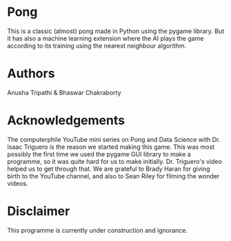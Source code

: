 # Pong
This is a classic (almost) pong made in Python using the pygame library. But it has also a machine learning extension where the AI plays the game according to its training using the nearest neighbour algorithm.
# Authors
Anusha Tripathi & Bhaswar Chakraborty
# Acknowledgements
The computerphile YouTube mini series on Pong and Data Science with Dr. Isaac Triguero is the reason we started making this game. This was most possibly the first time we used the pygame GUI library to make a programme, so it was quite hard for us to make initially. Dr. Triguero's video helped us to get through that. We are grateful to Brady Haran for giving birth to the YouTube channel, and also to Sean Riley for filming the wonder videos.
# Disclaimer
This programme is currently under construction and ignorance.
